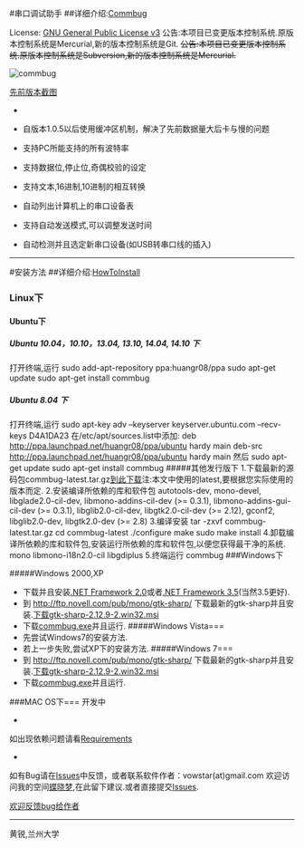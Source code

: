 #串口调试助手
##详细介绍:[Commbug](http://code.google.com/p/commbug/wiki/Commbug)

License: [GNU General Public License v3](http://www.gnu.org/licenses/gpl.html )
公告:本项目已变更版本控制系统.原版本控制系统是Mercurial,新的版本控制系统是Git.
<s>公告:本项目已变更版本控制系统.原版本控制系统是Subversion,新的版本控制系统是Mercurial.</s>

![commbug](http://i659.photobucket.com/albums/uu316/vowstar/screenshot_500.png)

[先前版本截图](http://i659.photobucket.com/albums/uu316/vowstar/screenshot7.png)

-

 * 自版本1.0.5以后使用缓冲区机制，解决了先前数据量大后卡与慢的问题

 * 支持PC所能支持的所有波特率

 * 支持数据位,停止位,奇偶校验的设定

 * 支持文本,16进制,10进制的相互转换

 * 自动列出计算机上的串口设备表

 * 支持自动发送模式,可以调整发送时间

 * 自动检测并且选定新串口设备(如USB转串口线的插入)

---

#安装方法
##详细介绍:[HowToInstall](http://code.google.com/p/commbug/wiki/HowToInstall)
### Linux下
#### Ubuntu下
##### Ubuntu 10.04，10.10，13.04, 13.10, 14.04, 14.10 下
打开终端,运行
    sudo add-apt-repository ppa:huangr08/ppa
    sudo apt-get update
    sudo apt-get install commbug
##### Ubuntu 8.04 下
打开终端,运行
    sudo apt-key adv –keyserver keyserver.ubuntu.com –recv-keys D4A1DA23 
在/etc/apt/sources.list中添加:
    deb http://ppa.launchpad.net/huangr08/ppa/ubuntu hardy main
    deb-src http://ppa.launchpad.net/huangr08/ppa/ubuntu hardy main
然后
    sudo apt-get update
    sudo apt-get install commbug
#####其他发行版下
1.下载最新的源码包commbug-latest.tar.gz[到此下载](http://code.google.com/p/commbug/downloads/list)注:本文中使用的latest,要根据您实际使用的版本而定.
2.安装编译所依赖的库和软件包
    autotools-dev, 
    mono-devel,  
    libglade2.0-cil-dev, 
    libmono-addins-cil-dev (>= 0.3.1),
    libmono-addins-gui-cil-dev (>= 0.3.1),
    libglib2.0-cil-dev,
    libgtk2.0-cil-dev (>= 2.12), 
    gconf2,
    libglib2.0-dev,
    libgtk2.0-dev (>= 2.8)
3.编译安装
    tar -zxvf commbug-latest.tar.gz
    cd commbug-latest
    ./configure
    make
    sudo make install 
4.卸载编译所依赖的库和软件包,安装运行所依赖的库和软件包,以便您获得最干净的系统.
    mono
    libmono-i18n2.0-cil
    libgdiplus
5.终端运行
    commbug
###Windows下

#####Windows 2000,XP
* 下载并且安装[.NET Framework 2.0](http://msdn.microsoft.com/en-us/netframework/aa731542.aspx)或者[.NET Framework 3.5](http://www.microsoft.com/downloads/details.aspx?displaylang=en&FamilyID=c17ba869-9671-4330-a63e-1fd44e0e2505)(当然3.5更好).
* 到 http://ftp.novell.com/pub/mono/gtk-sharp/ 下载最新的gtk-sharp并且安装.[下载gtk-sharp-2.12.9-2.win32.msi](http://ftp.novell.com/pub/mono/gtk-sharp/gtk-sharp-2.12.9-2.win32.msi)
* 下载[commbug.exe](http://code.google.com/p/commbug/downloads/list)并且运行.
#####Windows Vista===
* 先尝试Windows7的安装方法.
* 若上一步失败,尝试XP下的安装方法.
#####Windows 7===
* 到 http://ftp.novell.com/pub/mono/gtk-sharp/ 下载最新的gtk-sharp并且安装.[下载gtk-sharp-2.12.9-2.win32.msi](http://ftp.novell.com/pub/mono/gtk-sharp/gtk-sharp-2.12.9-2.win32.msi)
* 下载[commbug.exe](http://code.google.com/p/commbug/downloads/list )并且运行.

###MAC OS下===
开发中
   
-

如出现依赖问题请看[Requirements](http://code.google.com/p/commbug/wiki/Requirements )

-

如有Bug请在[Issues](http://code.google.com/p/commbug/issues/list)中反馈，或者联系软件作者：vowstar(at)gmail.com
欢迎访问我的空间[蝶晓梦](http://hi.baidu.com/littlevowstar/item/e3008a219ec31ccaa5275aff/ ),在此留下建议.或者直接提交[Issues](http://code.google.com/p/commbug/issues/list).

[欢迎反馈bug给作者](http://code.google.com/p/commbug/issues/list )

---

黄锐,兰州大学
